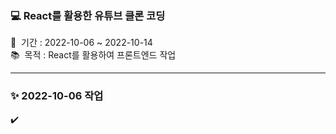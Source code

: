 ### 💻 React를 활용한 유튜브 클론 코딩
📅 &nbsp;기간 : 2022-10-06 ~ 2022-10-14 \
📚 &nbsp;목적 : React를 활용하여 프론트엔드 작업 

<hr/>

### ✨ 2022-10-06 작업
✔️
